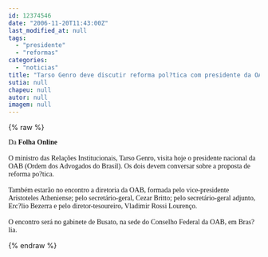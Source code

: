 ```yaml
---
id: 12374546
date: "2006-11-20T11:43:00Z"
last_modified_at: null
tags:
  - "presidente"
  - "reformas"
categories:
  - "noticias"
title: "Tarso Genro deve discutir reforma pol?tica com presidente da OAB "
sutia: null
chapeu: null
autor: null
imagem: null
---
```

{% raw %}
<p><P><FONT face=Verdana>Da <B>Folha Online</B><BR><BR>O ministro das Relações Institucionais, Tarso Genro, visita hoje o presidente nacional da OAB (Ordem dos Advogados do Brasil). Os dois devem conversar sobre a proposta de reforma po?tica.<BR><BR>Também estarão no encontro a diretoria da OAB, formada pelo vice-presidente Aristoteles Atheniense; pelo secretário-geral, Cezar Britto; pelo secretário-geral adjunto, Erc?lio Bezerra e pelo diretor-tesoureiro, Vladimir Rossi Lourenço. <BR><BR>O encontro será no gabinete de Busato, na sede do Conselho Federal da OAB, em Bras?lia.</FONT></P> </p>
{% endraw %}